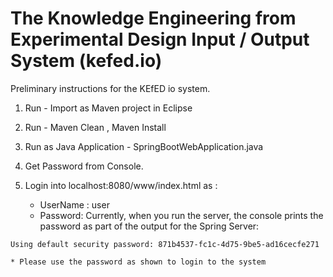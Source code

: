 # The Knowledge Engineering from Experimental Design Input / Output System (kefed.io)

Preliminary instructions for the KEfED io system. 

1. Run - Import as Maven project in Eclipse
2. Run - Maven Clean , Maven Install
3. Run as Java Application - SpringBootWebApplication.java

4. Get Password from Console.
5. Login into localhost:8080/www/index.html as :
    * UserName : user
    * Password: Currently, when you run the server, the console prints the password as part of the output for the Spring Server:
```
Using default security password: 871b4537-fc1c-4d75-9be5-ad16cecfe271
```

    * Please use the password as shown to login to the system 
